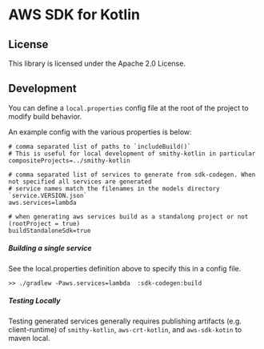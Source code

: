# AWS SDK for Kotlin


## License

This library is licensed under the Apache 2.0 License. 


## Development

You can define a `local.properties` config file at the root of the project to modify build behavior. 

An example config with the various properties is below:

```
# comma separated list of paths to `includeBuild()`
# This is useful for local development of smithy-kotlin in particular 
compositeProjects=../smithy-kotlin

# comma separated list of services to generate from sdk-codegen. When not specified all services are generated
# service names match the filenames in the models directory `service.VERSION.json`
aws.services=lambda

# when generating aws services build as a standalong project or not (rootProject = true)
buildStandaloneSdk=true
```


##### Building a single service
See the local.properties definition above to specify this in a config file.

```
>> ./gradlew -Paws.services=lambda  :sdk-codegen:build
```

##### Testing Locally
Testing generated services generally requires publishing artifacts (e.g. client-runtime) of `smithy-kotlin`, `aws-crt-kotlin`, and `aws-sdk-kotin` to maven local.
